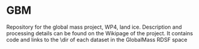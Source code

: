 # GBM
Repository for the global mass project, WP4, land ice.
Description and processing details can be found on the Wikipage of the project.
It contains code and links to the \dir of each dataset in the GlobalMass RDSF space
